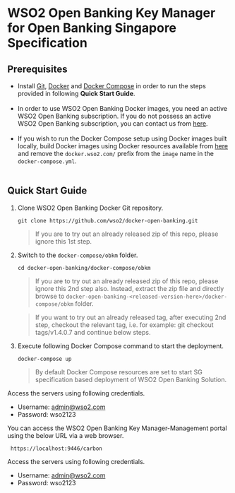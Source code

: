# WSO2 Open Banking Key Manager for Open Banking Singapore Specification

## Prerequisites

 * Install [Git](https://git-scm.com/book/en/v2/Getting-Started-Installing-Git), [Docker](https://www.docker.com/get-docker) and [Docker Compose](https://docs.docker.com/compose/install/#install-compose)
   in order to run the steps provided in following **Quick Start Guide**. <br><br>
 * In order to use WSO2 Open Banking Docker images, you need an active WSO2 Open Banking subscription. If you do not possess an active WSO2
   Open Banking subscription, you can contact us from [here](https://wso2.com/solutions/financial/open-banking/).<br><br>
 * If you wish to run the Docker Compose setup using Docker images built locally, build Docker images using Docker resources available from [here](../../dockerfiles/) and remove the `docker.wso2.com/` prefix from the `image` name in the `docker-compose.yml`. <br><br>
    
## Quick Start Guide

1. Clone WSO2 Open Banking Docker Git repository.

    ```
    git clone https://github.com/wso2/docker-open-banking.git
    ```
    > If you are to try out an already released zip of this repo, please ignore this 1st step. 

2. Switch to the `docker-compose/obkm` folder.

    ```
    cd docker-open-banking/docker-compose/obkm
    ```
    > If you are to try out an already released zip of this repo, please ignore this 2nd step also. 
     Instead, extract the zip file and directly browse to `docker-open-banking-<released-version-here>/docker-compose/obkm` folder. 
     
    > If you want to try out an already released tag, after executing 2nd step, checkout the relevant tag, 
     i.e. for example: git checkout tags/v1.4.0.7 and continue below steps.

3. Execute following Docker Compose command to start the deployment.
   ```
   docker-compose up
   ```
   > By default Docker Compose resources are set to start SG specification based deployment of WSO2 Open Banking Solution.
 
  Access the servers using following credentials.
    
  * Username: admin@wso2.com <br>
  * Password: wso2123

  You can access the WSO2 Open Banking Key Manager-Management portal using the below URL via a web browser.

  ```
   https://localhost:9446/carbon
  ```
 
  Access the servers using following credentials.
    
  * Username: admin@wso2.com <br>
  * Password: wso2123
